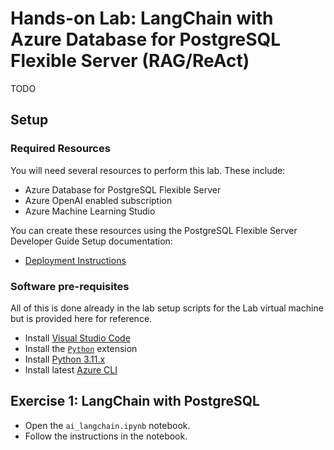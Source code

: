 # Hands-on Lab: LangChain with Azure Database for PostgreSQL Flexible Server (RAG/ReAct)

TODO

## Setup

### Required Resources

You will need several resources to perform this lab. These include:

- Azure Database for PostgreSQL Flexible Server
- Azure OpenAI enabled subscription
- Azure Machine Learning Studio

You can create these resources using the PostgreSQL Flexible Server Developer Guide Setup documentation:

- [Deployment Instructions](../../../11_03_Setup/00_Template_Deployment_Instructions.md)

### Software pre-requisites

All of this is done already in the lab setup scripts for the Lab virtual machine but is provided here for reference.

- Install [Visual Studio Code](https://code.visualstudio.com/download)
- Install the [`Python`](https://marketplace.visualstudio.com/items?itemName=ms-python.python) extension
- Install [Python 3.11.x](https://www.python.org/downloads/)
- Install latest [Azure CLI](https://learn.microsoft.com/en-us/cli/azure/install-azure-cli-windows?tabs=powershell)

## Exercise 1: LangChain with PostgreSQL

- Open the `ai_langchain.ipynb` notebook.
- Follow the instructions in the notebook.
